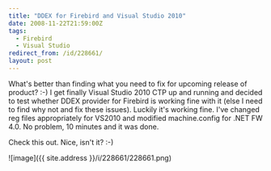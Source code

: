 ```yaml
---
title: "DDEX for Firebird and Visual Studio 2010"
date: 2008-11-22T21:59:00Z
tags:
  - Firebird
  - Visual Studio
redirect_from: /id/228661/
layout: post
---
```

What's better than finding what you need to fix for upcoming release of product? :-) I get finally Visual Studio 2010 CTP up and running and decided to test whether DDEX provider for Firebird is working fine with it (else I need to find why not and fix these issues). Luckily it's working fine. I've changed reg files appropriately for VS2010 and modified machine.config for .NET FW 4.0. No problem, 10 minutes and it was done.

Check this out. Nice, isn't it? :-)

![image]({{ site.address }}/i/228661/228661.png)